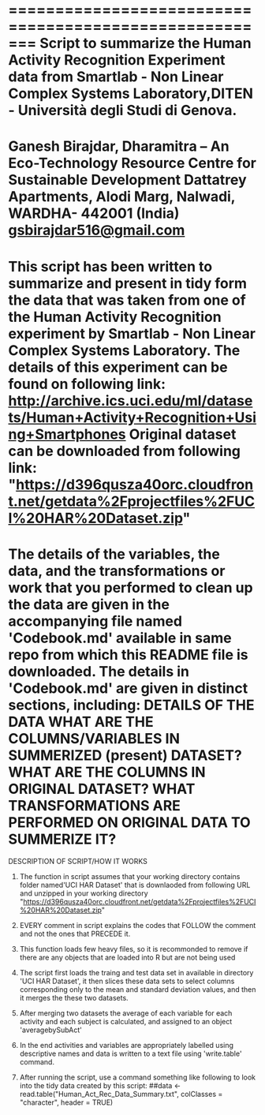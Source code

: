=======================================================
Script to summarize the Human Activity Recognition Experiment data from
Smartlab - Non Linear Complex Systems Laboratory,DITEN - Università
degli Studi di Genova.
=======================================================
Ganesh Birajdar,
Dharamitra – An Eco-Technology Resource Centre for Sustainable Development
Dattatrey Apartments, Alodi  Marg, Nalwadi,
WARDHA- 442001 (India)
gsbirajdar516@gmail.com
=======================================================
This script has been written to summarize and present in tidy form the
data that was taken from one of the Human Activity Recognition experiment by
Smartlab - Non Linear Complex Systems Laboratory. The details of this
experiment can be found on following link:
http://archive.ics.uci.edu/ml/datasets/Human+Activity+Recognition+Using+Smartphones
Original dataset can be downloaded from following link:
"https://d396qusza40orc.cloudfront.net/getdata%2Fprojectfiles%2FUCI%20HAR%20Dataset.zip"
=======================================================
The details of the variables, the data, and the transformations or work that you performed 
to clean up the data are given in the accompanying file named 'Codebook.md' available in same repo
from which this README file is downloaded.
The details in 'Codebook.md' are given in distinct sections, including:
DETAILS OF THE DATA
WHAT ARE THE COLUMNS/VARIABLES IN SUMMERIZED (present) DATASET?
WHAT ARE THE COLUMNS IN ORIGINAL DATASET?
WHAT TRANSFORMATIONS ARE PERFORMED ON ORIGINAL DATA TO SUMMERIZE IT?
=======================================================
DESCRIPTION OF SCRIPT/HOW IT WORKS

1. The function in script assumes that your working directory contains folder named'UCI HAR Dataset' 
that is downlaoded from following URL and unzipped in your working directory
"https://d396qusza40orc.cloudfront.net/getdata%2Fprojectfiles%2FUCI%20HAR%20Dataset.zip"

2. EVERY comment in script explains the codes that FOLLOW the comment and not the ones that PRECEDE it.

3. This function loads few heavy files, so it is recommonded to remove if there are any objects
that are loaded into R but are not being used

4. The script first loads the traing and test data set in available in directory 'UCI HAR Dataset',
it then slices these data sets to select columns corresponding only to the mean and standard deviation
values, and then it merges the these two datasets.

5. After merging two datasets the average of each variable for each activity and each subject is calculated,
and assigned to an object 'averagebySubAct'

6. In the end activities and variables are appropriately labelled using descriptive names and data is written
to a text file using 'write.table' command.

7. After running the script, use a command something like following to look into the tidy data
created by this script:
##data <- read.table("Human_Act_Rec_Data_Summary.txt", colClasses = "character", header = TRUE)

